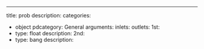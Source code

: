---
title: prob
description:
categories:
 - object
pdcategory: General
arguments:
inlets:
outlets:
  1st:
  - type: float
    description:
  2nd:
  - type: bang
    description:
